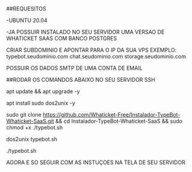 ##REQUESITOS

-UBUNTU 20.04

-JA POSSUIR INSTALADO NO SEU SERVIDOR UMA VERSAO DE WHATICKET SAAS COM BANCO POSTGRES

CRIAR SUBDOMINIO E APONTAR PARA O IP DA SUA VPS EXEMPLO: 
typebot.seudominio.com
chat.seudominio.com
storage.seudominio.com

POSSUIR OS DADOS SMTP DE UMA CONTA DE EMAIL

##RODAR OS COMANDOS ABAIXO NO SEU SERVIDOR SSH

apt update && apt upgrade -y

apt install sudo dos2unix -y

sudo git clone https://github.com/Whaticket-Free/Instalador-TypeBot-Whaticket-SaaS.git && cd Instalador-TypeBot-Whaticket-SaaS && sudo chmod +x ./typebot.sh

dos2unix typebot.sh

./typebot.sh

AGORA E SO SEGUIR COM AS INSTUÇOES NA TELA DE SEU SERVIDOR
